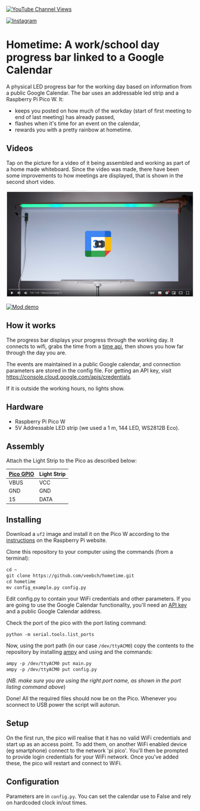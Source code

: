 [![YouTube Channel Views](https://img.shields.io/youtube/channel/views/UCz5BOU9J9pB_O0B8-rDjCWQ?label=YouTube&style=social)](https://www.youtube.com/channel/UCz5BOU9J9pB_O0B8-rDjCWQ)

[![Instagram](https://img.shields.io/badge/Instagram-E4405F?style=for-the-badge&logo=instagram&logoColor=white)](https://www.instagram.com/v_e_e_b/)


# Hometime: A work/school day progress bar linked to a Google Calendar

A physical LED progress bar for the working day based on information from a public Google Calendar. The bar uses an addressable led strip and a Raspberry Pi Pico W. It:

- keeps you posted on how much of the workday (start of first meeting to end of last meeting) has already passed, 
- flashes when it's time for an event on the calendar, 
- rewards you with a pretty rainbow at hometime.

## Videos

Tap on the picture for a video of it being assembled and working as part of a home made whiteboard. Since the video was made, there have been some improvements to how meetings are displayed, that is shown in the second short video.

[![Video](images/video.png)](https://www.youtube.com/watch?v=MDij1lKcI70)

[![Mod demo](http://img.youtube.com/vi/boY1xJGBQk4/0.jpg)](http://www.youtube.com/watch?v=boY1xJGBQk4)

## How it works

The progress bar displays your progress through the working day. It connects to wifi, grabs the time from a [time api](https://timeapi.io), then shows you how far through the day you are.

The events are maintained in a public Google calendar, and connection parameters are stored in the config file. For getting an API key, visit https://console.cloud.google.com/apis/credentials.

If it is outside the working hours, no lights show.

## Hardware

- Raspberry Pi Pico W
- 5V Addressable LED strip (we used a 1 m, 144 LED, WS2812B Eco).

## Assembly

Attach the Light Strip to the Pico as described below:

| [Pico GPIO](https://www.elektronik-kompendium.de/sites/raspberry-pi/bilder/raspberry-pi-pico-gpio.png) | Light Strip|
|-----------|------|
|   VBUS     | VCC  |
|   GND      | GND  |
|   15      | DATA  |

## Installing

Download a `uf2` image and install it on the Pico W according to the [instructions](https://www.raspberrypi.com/documentation/microcontrollers/micropython.html#drag-and-drop-micropython) on the Raspberry Pi website.

Clone this repository to your computer using the commands (from a terminal):

```
cd ~
git clone https://github.com/veebch/hometime.git
cd hometime
mv config_example.py config.py
```
Edit config.py to contain your WiFi credentials and other parameters. If you are going to use the Google Calendar functionality, you'll need an [API key](https://support.google.com/googleapi/answer/6158862?hl=en) and a public Google Calendar address.

Check the port of the pico with the port listing command:
```
python -m serial.tools.list_ports
```
Now, using the port path (in our case `/dev/ttyACM0`) copy the contents to the repository by installing [ampy](https://pypi.org/project/adafruit-ampy/) and using  and the commands:

```
ampy -p /dev/ttyACM0 put main.py 
ampy -p /dev/ttyACM0 put config.py
```
(*NB. make sure you are using the right port name, as shown in the port listing command above*)

Done! All the required files should now be on the Pico. Whenever you sconnect to USB power the script will autorun.

## Setup

On the first run, the pico will realise that it has no valid WiFi credentials and start up as an access point. To add them, on another WiFi enabled device (eg smartphone) connect to the network 'pi pico'. You'll then be prompted to provide login credentials for your WiFi network. Once you've added these, the pico will restart and connect to WiFi.

## Configuration

Parameters are in `config.py`. You can set the calendar use to False and rely on hardcoded clock in/out times.
